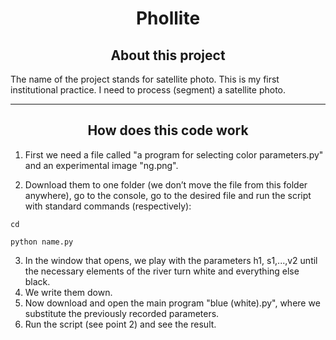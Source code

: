 <h1 align="center"> Phollite </h1>
<h2 align="center">About this project</h2>

The name of the project stands for satellite photo. This is my first institutional practice. I need to process (segment) a satellite photo.

___
<h2 align="center">How does this code work</h2>

1. First we need a file called "a program for selecting color parameters.py" and an experimental image "ng.png".
        
2. Download them to one folder (we don’t move the file from this folder anywhere), go to the console, go to the desired file and run the script with standard commands (respectively):
```
cd 

python name.py
```
3. In the window that opens, we play with the parameters h1, s1,...,v2 until the necessary elements of the river turn white and everything else black.
4. We write them down. 
5. Now download and open the main program "blue (white).py", where we substitute the previously recorded parameters. 
6. Run the script (see point 2) and see the result.  
